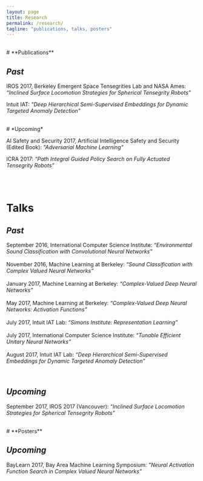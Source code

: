 ```yaml
---
layout: page
title: Research
permalink: /research/
tagline: "publications, talks, posters"
---
```


<br>
# **Publications**

## *Past*


IROS 2017, Berkeley Emergent Space Tensegrities Lab and NASA Ames: *“Inclined Surface Locomotion Strategies for Spherical Tensegrity Robots”*
<br>

Intuit IAT: *"Deep Hierarchical Semi-Supervised Embeddings for Dynamic Targeted Anomaly Detection"*


<br>
# *Upcoming*

AI Safety and Security 2017, Artificial Intelligence Safety and Security (Edited Book): *"Adversarial Machine Learning"*
<br>

ICRA 2017: *“Path Integral Guided Policy Search on Fully Actuated Tensegrity Robots”*

<br><br>
# **Talks**

## *Past*

September 2016, International Computer Science Institute: *“Environmental Sound Classification with Convolutional Neural Networks”*
<br><br>
November 2016, Machine Learning at Berkeley: *“Sound Classification with Complex Valued Neural Networks”*
<br><br>
January 2017, Machine Learning at Berkeley: *“Complex-Valued Deep Neural Networks”*
<br><br>
May 2017, Machine Learning at Berkeley: *“Complex-Valued Deep Neural Networks: Activation Functions”*
<br><br>
 July 2017, Intuit IAT Lab: *“Simons Institute: Representation Learning”*
<br><br>
 July 2017, International Computer Science Institute: *“Tunable Efficient Unitary Neural Networks”*
<br><br>
August 2017, Intuit IAT Lab: *“Deep Hierarchical Semi-Supervised Embeddings for Dynamic Targeted Anomaly Detection”*
  
<br>

## *Upcoming*
September 2017, IROS 2017 (Vancouver): *“Inclined Surface Locomotion Strategies for Spherical Tensegrity Robots”*

<br>
# **Posters**

## *Upcoming*

BayLearn 2017, Bay Area Machine Learning Symposium: *"Neural Activation Function Search in Complex Valued Neural Networks"*


